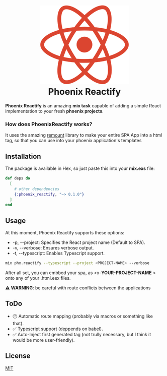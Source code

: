 <h1 align="center">
  <img src="https://github.com/joojscript/phoenix_reactify/blob/master/.github/phoenix_reactify.png?raw=true" /> <br />
  Phoenix Reactify
</h1>


**Phoenix Reactify** is an amazing **mix task** capable of adding a  simple React implementation to your fresh **phoenix projects**.

### How does PhoenixReactify works?

It uses the amazing [remount](https://github.com/rstacruz/remount) library to make your entire SPA App into a html tag, so that you can use into your phoenix application's templates

## Installation

The package is available in Hex, so just paste this into your **mix.exs** file:

```elixir
def deps do
  [
    # other dependencies
    {:phoenix_reactify, "~> 0.1.0"}
  ]
end
```

## Usage

At this moment, Phoenix Reactify supports these options:

- -p, --project: Specifies the React project name (Default to SPA).
- -v, --verbose: Ensures verbose output.
- -t, --typescript: Enables Typescript support.

```sh
mix phx.reactify --typescript --project <PROJECT-NAME> --verbose
```

After all set, you can embbed your spa, as <x-**YOUR-PROJECT-NAME** \> onto any of your .html.eex files.

⚠ **WARNING**: be careful with route conflicts between the applications


## ToDo
  
  - 🕐 Automatic route mapping (probably via macros or something like that).
  - ✅ Typescript support (deppends on babel).
  - ✅ Auto-Inject first generated tag (not trully necessary, but I think it would be more user-friendly).
  
## License
[MIT](https://choosealicense.com/licenses/mit/)
